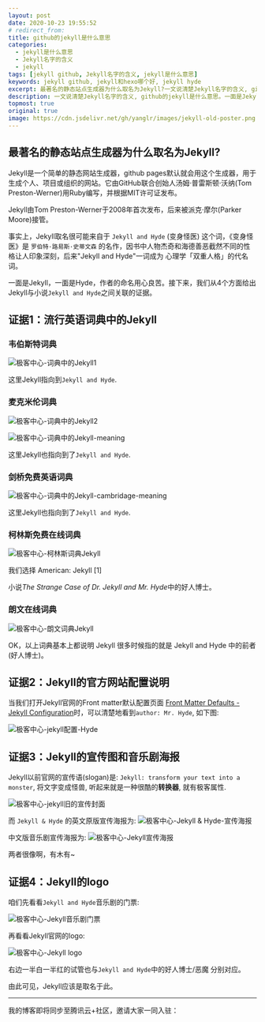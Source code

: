 ```yaml
---
layout: post
date: 2020-10-23 19:55:52
# redirect_from:
title: github的jekyll是什么意思
categories:
  - jekyll是什么意思
  - Jekyll名字的含义
  - jekyll
tags: [jekyll github, Jekyll名字的含义, jekyll是什么意思]
keywords: jekyll github, jekyll和hexo哪个好, jekyll hyde
excerpt: 最著名的静态站点生成器为什么取名为Jekyll?一文说清楚Jekyll名字的含义, github的jekyll是什么意思。一面是Jekyll，一面是Hyde，作者的命名用心良苦。
description: 一文说清楚Jekyll名字的含义, github的jekyll是什么意思。一面是Jekyll，一面是Hyde，作者的命名用心良苦。最著名的静态站点生成器为什么取名为Jekyll?
topmost: true
original: true
image: https://cdn.jsdelivr.net/gh/yanglr/images/jekyll-old-poster.png
---
```


## 最著名的静态站点生成器为什么取名为Jekyll?

Jekyll是一个简单的静态网站生成器，github pages默认就会用这个生成器，用于生成个人、项目或组织的网站。它由GitHub联合创始人汤姆·普雷斯顿·沃纳(Tom Preston-Werner)用Ruby编写，并根据MIT许可证发布。

Jekyll由Tom Preston-Werner于2008年首次发布，后来被派克·摩尔(Parker Moore)接管。

事实上，Jekyll取名很可能来自于 `Jekyll and Hyde` (变身怪医) 这个词，《变身怪医》是 `罗伯特·路易斯·史蒂文森` 的名作，因书中人物杰奇和海德善恶截然不同的性格让人印象深刻，后来"Jekyll and Hyde"一词成为 心理学「双重人格」的代名词。

一面是Jekyll，一面是Hyde，作者的命名用心良苦。接下来，我们从4个方面给出Jekyll与小说`Jekyll and Hyde`之间关联的证据。

## 证据1：流行英语词典中的Jekyll

### 韦伯斯特词典
![极客中心-词典中的Jekyll1](https://cdn.jsdelivr.net/gh/yanglr/images/webster-dict-jekyll1.png "极客中心")

这里Jekyll指向到`Jekyll and Hyde`.

### 麦克米伦词典
![极客中心-词典中的Jekyll2](https://cdn.jsdelivr.net/gh/yanglr/images/dict-jekyll.png "极客中心")

![极客中心-词典中的Jekyll-meaning](https://cdn.jsdelivr.net/gh/yanglr/images/dict-jekyll-meaning1.png "极客中心")

这里Jekyll也指向到了`Jekyll and Hyde`.

### 剑桥免费英语词典
![极客中心-词典中的Jekyll-cambridage-meaning](https://cdn.jsdelivr.net/gh/yanglr/images/jekyll-cambridge-dict.png "极客中心")

这里Jekyll也指向到了`Jekyll and Hyde`.


### 柯林斯免费在线词典

![极客中心-柯林斯词典Jekyll](https://cdn.jsdelivr.net/gh/yanglr/images/collins-dict-jekyll.png "极客中心")

我们选择 American: Jekyll [1]

小说*The Strange Case of Dr. Jekyll and Mr. Hyde*中的好人博士。

### 朗文在线词典

![极客中心-朗文词典Jekyll](https://cdn.jsdelivr.net/gh/yanglr/images/longman-dict-jekyll.png "极客中心")

OK，以上词典基本上都说明 Jekyll 很多时候指的就是 Jekyll and Hyde 中的前者(好人博士)。

## 证据2：Jekyll的官方网站配置说明

当我们打开Jekyll官网的Front matter默认配置页面 [Front Matter Defaults - Jekyll Configuration](https://jekyllrb.com/docs/configuration/front-matter-defaults/)时，可以清楚地看到`author: Mr. Hyde`, 如下图:

![极客中心-jekyll配置-Hyde](https://cdn.jsdelivr.net/gh/yanglr/images/jekyll-name-origin.png "极客中心")

## 证据3：Jekyll的宣传图和音乐剧海报

Jekyll以前官网的宣传语(slogan)是: `Jekyll: transform your text into a monster`, 将文字变成怪兽, 听起来就是一种很酷的**转换器**, 就有极客属性.

![极客中心-jekyll旧的宣传封面](https://cdn.jsdelivr.net/gh/yanglr/images/jekyll-old-poster.png "极客中心")

而 `Jekyll & Hyde` 的英文原版宣传海报为:
![极客中心-Jekyll & Hyde-宣传海报](https://cdn.jsdelivr.net/gh/yanglr/images/jekyll-and-hyde-poster.jpg "极客中心")


中文版音乐剧宣传海报为:
![极客中心-Jekyll宣传海报](https://cdn.jsdelivr.net/gh/yanglr/images/jekyll&hyde-drama-chinese.png "极客中心")

两者很像啊，有木有~

## 证据4：Jekyll的logo

咱们先看看`Jekyll and Hyde`音乐剧的门票:

![极客中心-Jekyll音乐剧门票](https://cdn.jsdelivr.net/gh/yanglr/images/jekyll&hyde-drama-ticket.png "极客中心")

再看看Jekyll官网的logo:

![极客中心-Jekyll logo](https://cdn.jsdelivr.net/gh/yanglr/images/jekyll-logo.png "极客中心")

右边一半白一半红的试管也与`Jekyll and Hyde`中的好人博士/恶魔 分别对应。

由此可见，Jekyll应该是取名于此。

<hr>
我的博客即将同步至腾讯云+社区，邀请大家一同入驻：<https://cloud.tencent.com/developer/support-plan?invite_code=3nn7pn0aix440>
